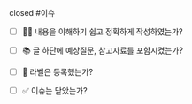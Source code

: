 <!---- 자신이 완료한 이슈를 닫아주세요 -->

closed #이슈

- [ ] 🙆🏻 내용을 이해하기 쉽고 정확하게 작성하였는가?

- [ ] 📚 글 하단에 예상질문, 참고자료를 포함시켰는가?

- [ ] 🔖 라벨은 등록했는가?

- [ ] ✅ 이슈는 닫았는가?
